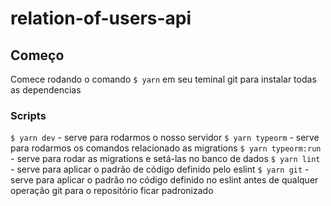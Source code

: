 # relation-of-users-api

## Começo
Comece rodando o comando `$ yarn` em seu teminal git para instalar todas as dependencias

### Scripts
  `$ yarn dev` - serve para rodarmos o nosso servidor
  `$ yarn typeorm` - serve para rodarmos os comandos relacionado as migrations
  `$ yarn typeorm:run` - serve para rodar as migrations e setá-las no banco de dados
  `$ yarn lint` - serve para aplicar o padrão de código definido pelo eslint
  `$ yarn git` - serve para aplicar o padrão no código definido no eslint antes de qualquer operação git para o repositório ficar padronizado
